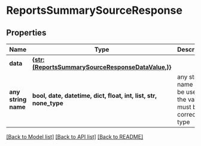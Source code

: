 # ReportsSummarySourceResponse


## Properties
Name | Type | Description | Notes
------------ | ------------- | ------------- | -------------
**data** | [**{str: (ReportsSummarySourceResponseDataValue,)}**](ReportsSummarySourceResponseDataValue.md) |  | 
**any string name** | **bool, date, datetime, dict, float, int, list, str, none_type** | any string name can be used but the value must be the correct type | [optional]

[[Back to Model list]](../../README.md#models) [[Back to API list]](../../README.md#available-methods) [[Back to README]](../../README.md)


